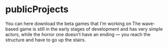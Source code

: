 # publicProjects
You can here download the beta games that I'm working on
The wave-based game is still in the early stages of development and has very simple actors, while the horror one doesn’t have an ending — you reach the structure and have to go up the stairs.
